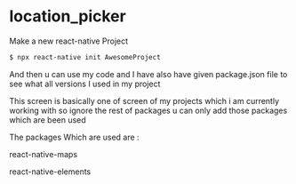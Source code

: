 # location_picker

Make a new react-native Project 

```sh
$ npx react-native init AwesomeProject

```

And then u can use my code and I have also have given package.json file to see what all versions I used in my project 

This screen is basically one of screen of my projects which i am currently working with so ignore the rest of packages u can only add those packages which are been used 

The packages Which are used are :

react-native-maps 

react-native-elements
